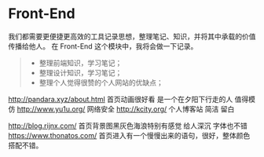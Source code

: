 # Front-End
我们都需要更便捷更高效的工具记录思想，整理笔记、知识，并将其中承载的价值传播给他人。
在 Front-End 这个模块中，我将会做一下记录。
> * 整理前端知识，学习笔记；
> * 整理设计知识，学习笔记；
> * 整理个人觉得很赞的个人网站的优缺点；

http://pandara.xyz/about.html  首页动画很好看 是一个在夕阳下行走的人 值得模仿
http://www.yu1u.org/  网络安全
http://kcity.org/  个人博客站 简洁 留白

http://blog.rijnx.com/  首页背景图黑灰色海浪特别有感觉 给人深沉 字体也不错
https://www.thonatos.com/  首页进入有一个慢慢出来的语句，很好，整体颜色搭配不错。
